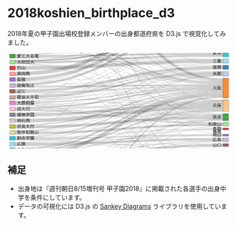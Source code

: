# 2018koshien_birthplace_d3

2018年夏の甲子園出場校登録メンバーの出身都道府県を D3.js で視覚化してみました。

![sample.png](https://raw.githubusercontent.com/ko31/2018koshien_birthplace_d3/master/sample.png)

## 補足

* 出身地は『週刊朝日8/15増刊号 甲子園2018』に掲載された各選手の出身中学を条件にしています。
* データの可視化には D3.js の [Sankey Diagrams](https://github.com/d3/d3-plugins/tree/master/sankey) ライブラリを使用しています。
